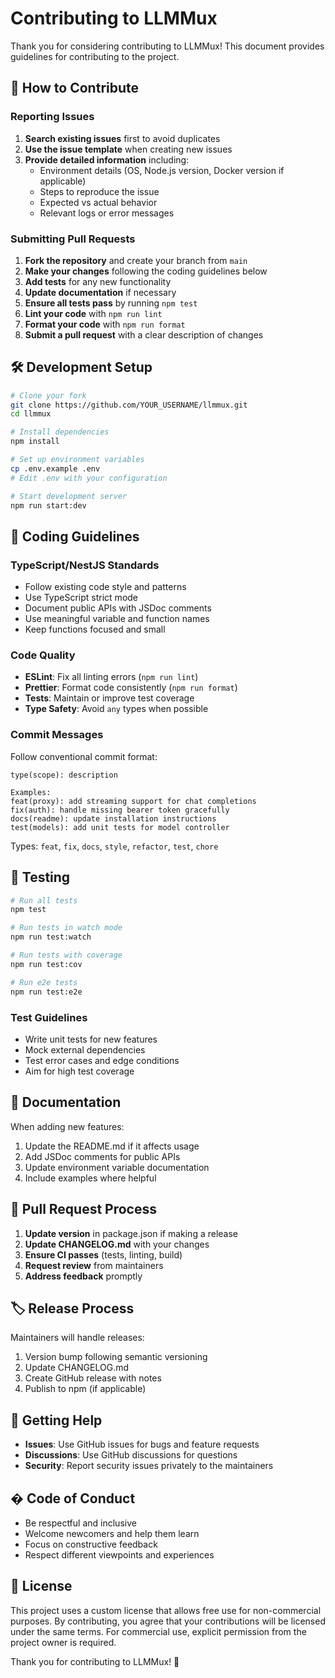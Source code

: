 # Contributing to LLMMux

Thank you for considering contributing to LLMMux! This document provides guidelines for contributing to the project.

## 🤝 How to Contribute

### Reporting Issues

1. **Search existing issues** first to avoid duplicates
2. **Use the issue template** when creating new issues
3. **Provide detailed information** including:
   - Environment details (OS, Node.js version, Docker version if applicable)
   - Steps to reproduce the issue
   - Expected vs actual behavior
   - Relevant logs or error messages

### Submitting Pull Requests

1. **Fork the repository** and create your branch from `main`
2. **Make your changes** following the coding guidelines below
3. **Add tests** for any new functionality
4. **Update documentation** if necessary
5. **Ensure all tests pass** by running `npm test`
6. **Lint your code** with `npm run lint`
7. **Format your code** with `npm run format`
8. **Submit a pull request** with a clear description of changes

## 🛠️ Development Setup

```bash
# Clone your fork
git clone https://github.com/YOUR_USERNAME/llmmux.git
cd llmmux

# Install dependencies
npm install

# Set up environment variables
cp .env.example .env
# Edit .env with your configuration

# Start development server
npm run start:dev
```

## 📝 Coding Guidelines

### TypeScript/NestJS Standards

- Follow existing code style and patterns
- Use TypeScript strict mode
- Document public APIs with JSDoc comments
- Use meaningful variable and function names
- Keep functions focused and small

### Code Quality

- **ESLint**: Fix all linting errors (`npm run lint`)
- **Prettier**: Format code consistently (`npm run format`)
- **Tests**: Maintain or improve test coverage
- **Type Safety**: Avoid `any` types when possible

### Commit Messages

Follow conventional commit format:

```
type(scope): description

Examples:
feat(proxy): add streaming support for chat completions
fix(auth): handle missing bearer token gracefully
docs(readme): update installation instructions
test(models): add unit tests for model controller
```

Types: `feat`, `fix`, `docs`, `style`, `refactor`, `test`, `chore`

## 🧪 Testing

```bash
# Run all tests
npm test

# Run tests in watch mode
npm run test:watch

# Run tests with coverage
npm run test:cov

# Run e2e tests
npm run test:e2e
```

### Test Guidelines

- Write unit tests for new features
- Mock external dependencies
- Test error cases and edge conditions
- Aim for high test coverage

## 📖 Documentation

When adding new features:

1. Update the README.md if it affects usage
2. Add JSDoc comments for public APIs
3. Update environment variable documentation
4. Include examples where helpful

## 🔄 Pull Request Process

1. **Update version** in package.json if making a release
2. **Update CHANGELOG.md** with your changes
3. **Ensure CI passes** (tests, linting, build)
4. **Request review** from maintainers
5. **Address feedback** promptly

## 🏷️ Release Process

Maintainers will handle releases:

1. Version bump following semantic versioning
2. Update CHANGELOG.md
3. Create GitHub release with notes
4. Publish to npm (if applicable)

## 💬 Getting Help

- **Issues**: Use GitHub issues for bugs and feature requests
- **Discussions**: Use GitHub discussions for questions
- **Security**: Report security issues privately to the maintainers

## � Code of Conduct

- Be respectful and inclusive
- Welcome newcomers and help them learn
- Focus on constructive feedback
- Respect different viewpoints and experiences

## 📄 License

This project uses a custom license that allows free use for non-commercial purposes. By contributing, you agree that your contributions will be licensed under the same terms. For commercial use, explicit permission from the project owner is required.

Thank you for contributing to LLMMux! 🚀
